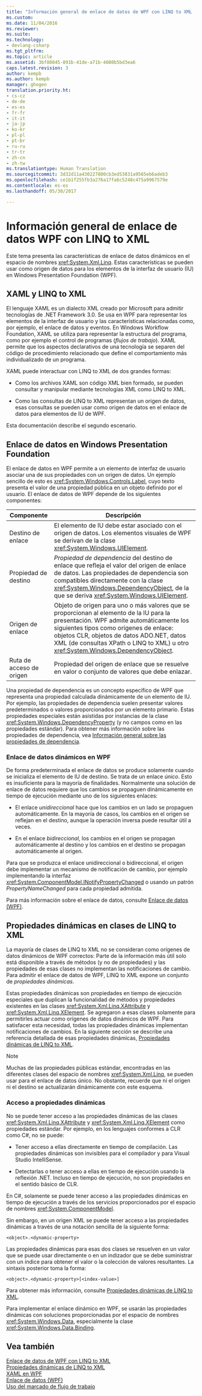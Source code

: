 ```yaml
---
title: "Información general de enlace de datos de WPF con LINQ to XML | Microsoft Docs"
ms.custom: 
ms.date: 11/04/2016
ms.reviewer: 
ms.suite: 
ms.technology:
- devlang-csharp
ms.tgt_pltfrm: 
ms.topic: article
ms.assetid: 3bf80845-891b-41de-a71b-4080b5bd3ea6
caps.latest.revision: 3
author: kempb
ms.author: kempb
manager: ghogen
translation.priority.ht:
- cs-cz
- de-de
- es-es
- fr-fr
- it-it
- ja-jp
- ko-kr
- pl-pl
- pt-br
- ru-ru
- tr-tr
- zh-cn
- zh-tw
ms.translationtype: Human Translation
ms.sourcegitcommit: 3d32d11a430227800cb3ed53831a9565eb6adeb3
ms.openlocfilehash: ce1b1f255fb3a276a17fa6c5248c475a9967579e
ms.contentlocale: es-es
ms.lasthandoff: 05/30/2017

---
```

# <a name="wpf-data-binding-with-linq-to-xml-overview"></a>Información general de enlace de datos WPF con LINQ to XML
Este tema presenta las características de enlace de datos dinámicos en el espacio de nombres <xref:System.Xml.Linq>. Estas características se pueden usar como origen de datos para los elementos de la interfaz de usuario (IU) en Windows Presentation Foundation (WPF).  
  
## <a name="xaml-and-linq-to-xml"></a>XAML y LINQ to XML  
 El lenguaje XAML es un dialecto XML creado por Microsoft para admitir tecnologías de .NET Framework 3.0. Se usa en WPF para representar los elementos de la interfaz de usuario y las características relacionadas como, por ejemplo, el enlace de datos y eventos. En Windows Workflow Foundation, XAML se utiliza para representar la estructura del programa, como por ejemplo el control de programas (*flujos de trabajo*). XAML permite que los aspectos declarativos de una tecnología se separen del código de procedimiento relacionado que define el comportamiento más individualizado de un programa.  
  
 XAML puede interactuar con LINQ to XML de dos grandes formas:  
  
-   Como los archivos XAML son código XML bien formado, se pueden consultar y manipular mediante tecnologías XML como LINQ to XML.  
  
-   Como las consultas de LINQ to XML representan un origen de datos, esas consultas se pueden usar como origen de datos en el enlace de datos para elementos de IU de WPF.  
  
 Esta documentación describe el segundo escenario.  
  
## <a name="data-binding-in-the-windows-presentation-foundation"></a>Enlace de datos en Windows Presentation Foundation  
 El enlace de datos en WPF permite a un elemento de interfaz de usuario asociar una de sus propiedades con un origen de datos. Un ejemplo sencillo de esto es <xref:System.Windows.Controls.Label>, cuyo texto presenta el valor de una propiedad pública en un objeto definido por el usuario. El enlace de datos de WPF depende de los siguientes componentes:  
  
|Componente|Descripción|  
|---------------|-----------------|  
|Destino de enlace|El elemento de IU debe estar asociado con el origen de datos. Los elementos visuales de WPF se derivan de la clase <xref:System.Windows.UIElement>.|  
|Propiedad de destino|*Propiedad de dependencia* del destino de enlace que refleja el valor del origen de enlace de datos. Las propiedades de dependencia son compatibles directamente con la clase <xref:System.Windows.DependencyObject>, de la que se deriva <xref:System.Windows.UIElement>.|  
|Origen de enlace|Objeto de origen para uno o más valores que se proporcionan al elemento de la IU para la presentación. WPF admite automáticamente los siguientes tipos como orígenes de enlace: objetos CLR, objetos de datos ADO.NET, datos XML (de consultas XPath o LINQ to XML) u otro <xref:System.Windows.DependencyObject>.|  
|Ruta de acceso de origen|Propiedad del origen de enlace que se resuelve en valor o conjunto de valores que debe enlazar.|  
  
 Una propiedad de dependencia es un concepto específico de WPF que representa una propiedad calculada dinámicamente de un elemento de IU. Por ejemplo, las propiedades de dependencia suelen presentar valores predeterminados o valores proporcionados por un elemento primario. Estas propiedades especiales están asistidas por instancias de la clase <xref:System.Windows.DependencyProperty> (y no campos como en las propiedades estándar). Para obtener más información sobre las propiedades de dependencia, vea [Información general sobre las propiedades de dependencia](/dotnet/framework/wpf/advanced/dependency-properties-overview).  
  
### <a name="dynamic-data-binding-in-wpf"></a>Enlace de datos dinámicos en WPF  
 De forma predeterminada el enlace de datos se produce solamente cuando se inicializa el elemento de IU de destino. Se trata de un enlace *único*. Esto es insuficiente para la mayoría de finalidades. Normalmente una solución de enlace de datos requiere que los cambios se propaguen dinámicamente en tiempo de ejecución mediante uno de los siguientes enlaces:  
  
-   El enlace *unidireccional* hace que los cambios en un lado se propaguen automáticamente. En la mayoría de casos, los cambios en el origen se reflejan en el destino, aunque la operación inversa puede resultar útil a veces.  
  
-   En el enlace *bidireccional*, los cambios en el origen se propagan automáticamente al destino y los cambios en el destino se propagan automáticamente al origen.  
  
 Para que se produzca el enlace unidireccional o bidireccional, el origen debe implementar un mecanismo de notificación de cambio, por ejemplo implementando la interfaz <xref:System.ComponentModel.INotifyPropertyChanged> o usando un patrón *PropertyNameChanged* para cada propiedad admitida.  
  
 Para más información sobre el enlace de datos, consulte [Enlace de datos (WPF)](/dotnet/framework/wpf/data/data-binding-wpf).  
  
## <a name="dynamic-properties-in-linq-to-xml-classes"></a>Propiedades dinámicas en clases de LINQ to XML  
 La mayoría de clases de LINQ to XML no se consideran como orígenes de datos dinámicos de WPF correctos: Parte de la información más útil solo está disponible a través de métodos (y no de propiedades) y las propiedades de esas clases no implementan las notificaciones de cambio. Para admitir el enlace de datos de WPF, LINQ to XML expone un conjunto de *propiedades dinámicas*.  
  
 Estas propiedades dinámicas son propiedades en tiempo de ejecución especiales que duplican la funcionalidad de métodos y propiedades existentes en las clases <xref:System.Xml.Linq.XAttribute> y <xref:System.Xml.Linq.XElement>. Se agregaron a esas clases solamente para permitirles actuar como orígenes de datos dinámicos de WPF. Para satisfacer esta necesidad, todas las propiedades dinámicas implementan notificaciones de cambios. En la siguiente sección se describe una referencia detallada de esas propiedades dinámicas, [Propiedades dinámicas de LINQ to XML](../designers/linq-to-xml-dynamic-properties.md).  
  
> [!NOTE]
>  Muchas de las propiedades públicas estándar, encontradas en las diferentes clases del espacio de nombres <xref:System.Xml.Linq>, se pueden usar para el enlace de datos único. No obstante, recuerde que ni el origen ni el destino se actualizarán dinámicamente con este esquema.  
  
### <a name="accessing-dynamic-properties"></a>Acceso a propiedades dinámicas  
 No se puede tener acceso a las propiedades dinámicas de las clases <xref:System.Xml.Linq.XAttribute> y <xref:System.Xml.Linq.XElement> como propiedades estándar. Por ejemplo, en los lenguajes conformes a CLR como C#, no se puede:  
  
-   Tener acceso a ellas directamente en tiempo de compilación. Las propiedades dinámicas son invisibles para el compilador y para Visual Studio IntelliSense.  
  
-   Detectarlas o tener acceso a ellas en tiempo de ejecución usando la reflexión .NET. Incluso en tiempo de ejecución, no son propiedades en el sentido básico de CLR.  
  
 En C#, solamente se puede tener acceso a las propiedades dinámicas en tiempo de ejecución a través de los servicios proporcionados por el espacio de nombres <xref:System.ComponentModel>.  
  
 Sin embargo, en un origen XML se puede tener acceso a las propiedades dinámicas a través de una notación sencilla de la siguiente forma:  
  
```  
<object>.<dynamic-property>  
```  
  
 Las propiedades dinámicas para esas dos clases se resuelven en un valor que se puede usar directamente o en un indizador que se debe suministrar con un índice para obtener el valor o la colección de valores resultantes. La sintaxis posterior toma la forma:  
  
```  
<object>.<dynamic-property>[<index-value>]  
```  
  
 Para obtener más información, consulte [Propiedades dinámicas de LINQ to XML](../designers/linq-to-xml-dynamic-properties.md).  
  
 Para implementar el enlace dinámico en WPF, se usarán las propiedades dinámicas con soluciones proporcionadas por el espacio de nombres <xref:System.Windows.Data>, especialmente la clase <xref:System.Windows.Data.Binding>.  
  
## <a name="see-also"></a>Vea también  
 [Enlace de datos de WPF con LINQ to XML](../designers/wpf-data-binding-with-linq-to-xml.md)   
 [Propiedades dinámicas de LINQ to XML](../designers/linq-to-xml-dynamic-properties.md)   
 [XAML en WPF](/dotnet/framework/wpf/advanced/xaml-in-wpf)   
 [Enlace de datos (WPF)](/dotnet/framework/wpf/data/data-binding-wpf)   
 [Uso del marcado de flujo de trabajo](http://go.microsoft.com/fwlink/?LinkId=98685)

